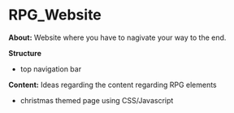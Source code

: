 # RPG_Website

**About:**
Website where you have to nagivate your way to the end.

**Structure**
- top navigation bar

**Content:** Ideas regarding the content regarding RPG elements
- christmas themed page using CSS/Javascript
